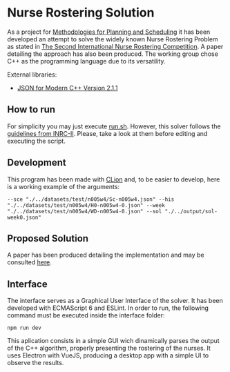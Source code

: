 # Nurse Rostering Solution

As a project for [Methodologies for Planning and Scheduling](https://paginas.fe.up.pt/~eol/PRODEI/mpe1617_eng.htm) it has been developed an attempt to solve the widely known Nurse Rostering Problem as stated in [The Second International Nurse Rostering Competition](http://mobiz.vives.be/inrc2/). A paper detailing the approach has also been produced. The working group chose C++ as the programming language due to its versatility.

External libraries:
 - [JSON for Modern C++ Version 2.1.1](https://github.com/nlohmann/json)
 
## How to run
For simplicity you may just execute [run.sh](tools/run.sh). However, this solver follows the [guidelines from INRC-II](INRC2.pdf). Please, take a look at them before editing and executing the script.
  
## Development
This program has been made with [CLion](https://www.jetbrains.com/clion/) and, to be easier to develop, here is a working example of the arguments:
```
--sce "./../datasets/test/n005w4/Sc-n005w4.json" --his "./../datasets/test/n005w4/H0-n005w4-0.json" --week "./../datasets/test/n005w4/WD-n005w4-0.json" --sol "./../output/sol-week0.json"
```

## Proposed Solution
A paper has been produced detailing the implementation and may be consulted [here](A%20GRASP%20Approach%20using%20a%20Constructive%20Heuristic%20Approach%20to%20the%20Nurse%20Scheduling%20Problem.pdf).

## Interface
The interface serves as a Graphical User Interface of the solver. It has been developed with ECMAScript 6 and ESLint. In order to run, the following command must be executed inside the interface folder:
```
npm run dev
```

This aplication consists in a simple GUI wich dinamically parses the output of the C++ algorithm, properly presenting the rostering of the nurses.
It uses Electron with VueJS, producing a desktop app with a simple UI to observe the results.
